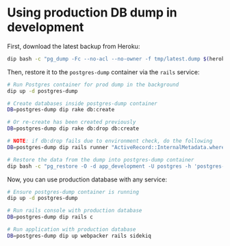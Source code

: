 # Using production DB dump in development

First, download the latest backup from Heroku:

```sh
dip bash -c "pg_dump -Fc --no-acl --no-owner -f tmp/latest.dump $(heroku pg:credentials:url FOLLOWER_DATABASE_URL -a my-cool-project | grep postgres://)"
```

Then, restore it to the `postgres-dump` container via the `rails` service:

```sh
# Run Postgres container for prod dump in the background
dip up -d postgres-dump

# Create databases inside postgres-dump container
DB=postgres-dump dip rake db:create

# Or re-create has been created previously
DB=postgres-dump dip rake db:drop db:create

# NOTE: if db:drop fails due to environment check, do the following
DB=postgres-dump dip rails runner "ActiveRecord::InternalMetadata.where(key: 'environment').update_all(value: 'development')"

# Restore the data from the dump into postgres-dump container
dip bash -c "pg_restore -O -d app_development -U postgres -h 'postgres-dump' tmp/latest.dump"
```

Now, you can use production database with any service:

```sh
# Ensure postgres-dump container is running
dip up -d postgres-dump

# Run rails console with production database
DB=postgres-dump dip rails c

# Run application with production database
DB=postgres-dump dip up webpacker rails sidekiq
```
